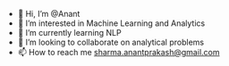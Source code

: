 - 👋 Hi, I’m @Anant
- 👀 I’m interested in Machine Learning and Analytics
- 🌱 I’m currently learning NLP
- 💞️ I’m looking to collaborate on analytical problems
- 📫 How to reach me sharma.anantprakash@gmail.com

<!---
anantpsh/anantpsh is a ✨ special ✨ repository because its `README.md` (this file) appears on your GitHub profile.
You can click the Preview link to take a look at your changes.
--->

